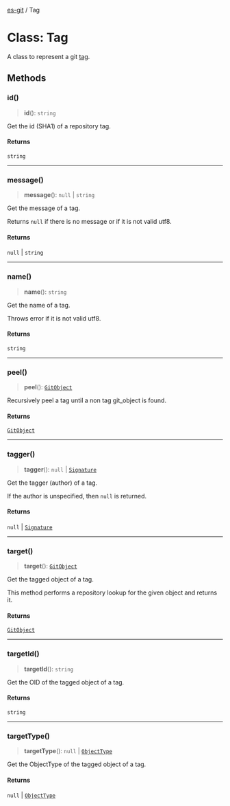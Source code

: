 [es-git](../globals.md) / Tag

# Class: Tag

A class to represent a git [tag][1].

[1]: https://git-scm.com/book/en/Git-Basics-Tagging

## Methods

### id()

> **id**(): `string`

Get the id (SHA1) of a repository tag.

#### Returns

`string`

***

### message()

> **message**(): `null` \| `string`

Get the message of a tag.

Returns `null` if there is no message or if it is not valid utf8.

#### Returns

`null` \| `string`

***

### name()

> **name**(): `string`

Get the name of a tag.

Throws error if it is not valid utf8.

#### Returns

`string`

***

### peel()

> **peel**(): [`GitObject`](GitObject.md)

Recursively peel a tag until a non tag git_object is found.

#### Returns

[`GitObject`](GitObject.md)

***

### tagger()

> **tagger**(): `null` \| [`Signature`](../interfaces/Signature.md)

Get the tagger (author) of a tag.

If the author is unspecified, then `null` is returned.

#### Returns

`null` \| [`Signature`](../interfaces/Signature.md)

***

### target()

> **target**(): [`GitObject`](GitObject.md)

Get the tagged object of a tag.

This method performs a repository lookup for the given object and
returns it.

#### Returns

[`GitObject`](GitObject.md)

***

### targetId()

> **targetId**(): `string`

Get the OID of the tagged object of a tag.

#### Returns

`string`

***

### targetType()

> **targetType**(): `null` \| [`ObjectType`](../enumerations/ObjectType.md)

Get the ObjectType of the tagged object of a tag.

#### Returns

`null` \| [`ObjectType`](../enumerations/ObjectType.md)
